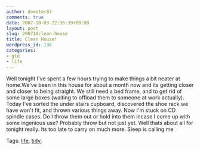```yaml
---
author: domster83
comments: true
date: 2007-10-03 22:36:39+00:00
layout: post
slug: 200710clean-house
title: Clean House!
wordpress_id: 138
categories:
- gtd
- life
---
```


Well tonight I've spent a few hours trying to make things a bit neater at home.We've been in this house for about a month now and its getting closer and closer to being straight. We still need a bed frame, and to get rid of some large boxes (waiting to offload them to someone at work actually).
Today I've sorted the under stairs cupboard, discovered the shoe rack we have won't fit, and thrown various things away. Now I'm stuck on CD spindle cases. Do I throw them out or hold into them incase I come up with some ingenious use? Probably throw but not just yet.
Well thats about all for tonight really. Its too late to carry on much more. Sleep is calling me







Tags: [life](http://technorati.com/tag/life), [tidy](http://technorati.com/tag/tidy), [ ](http://technorati.com/tag/%20)



